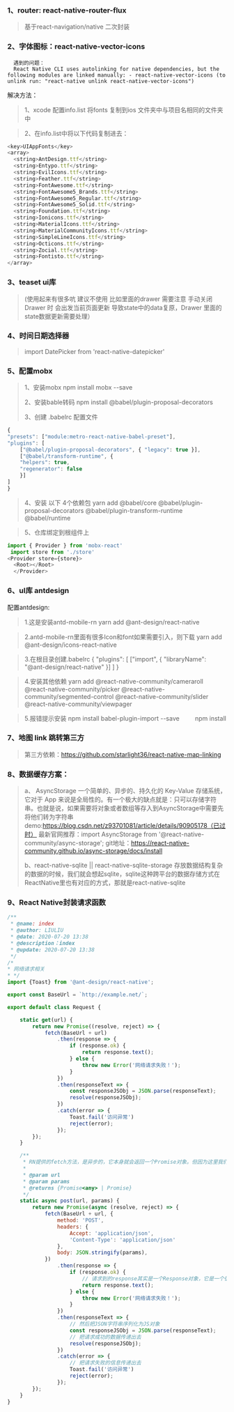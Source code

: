 ### 1、router: react-native-router-flux
>基于react-navigation/native 二次封装
### 2、字体图标：react-native-vector-icons
      遇到的问题：
      React Native CLI uses autolinking for native dependencies, but the following modules are linked manually: - react-native-vector-icons (to unlink run: "react-native unlink react-native-vector-icons")
解决方法：
>1、xcode 配置info.list 将fonts 复制到ios 文件夹中与项目名相同的文件夹中

>2、在info.list中将以下代码复制进去：
```javascript 1.8
<key>UIAppFonts</key>
<array>
  <string>AntDesign.ttf</string>
  <string>Entypo.ttf</string>
  <string>EvilIcons.ttf</string>
  <string>Feather.ttf</string>
  <string>FontAwesome.ttf</string>
  <string>FontAwesome5_Brands.ttf</string>
  <string>FontAwesome5_Regular.ttf</string>
  <string>FontAwesome5_Solid.ttf</string>
  <string>Foundation.ttf</string>
  <string>Ionicons.ttf</string>
  <string>MaterialIcons.ttf</string>
  <string>MaterialCommunityIcons.ttf</string>
  <string>SimpleLineIcons.ttf</string>
  <string>Octicons.ttf</string>
  <string>Zocial.ttf</string>
  <string>Fontisto.ttf</string>
</array>
```
### 3、teaset ui库 
>(使用起来有很多吭 建议不使用 比如里面的drawer 需要注意 手动关闭Drawer 时 会出发当前页面更新 导致state中的data复原，Drawer 里面的state数据更新需要处理）
### 4、时间日期选择器 
>import DatePicker from 'react-native-datepicker'
### 5、配置mobx  
>1、安装mobx
npm install mobx --save
>
>2、安装bable转码
npm install @babel/plugin-proposal-decorators
>
>3、创建 .babelrc 配置文件
```javascript 1.8
{
"presets": ["module:metro-react-native-babel-preset"],
"plugins": [
    ["@babel/plugin-proposal-decorators", { "legacy": true }],
    ["@babel/transform-runtime", {
    "helpers": true,
    "regenerator": false
    }]
]
}
```
>4、安装 以下 4个依赖包
yarn add @babel/core @babel/plugin-proposal-decorators @babel/plugin-transform-runtime @babel/runtime

>5、仓库绑定到根组件上
```javascript 1.8
import { Provider } from 'mobx-react'
 import store from './store'
<Provider store={store}>
  <Root></Root>
  </Provider>
```
### 6、uI库 antdesign 
配置antdesign:
>1.这是安装antd-mobile-rn
    yarn add @ant-design/react-native

>2.antd-mobile-rn里面有很多Icon和font如果需要引入，则下载
    yarn add @ant-design/icons-react-native

>3.在根目录创建.babelrc
    {
      "plugins": [
        ["import", { "libraryName": "@ant-design/react-native" }]
      ]
    }

>4.安装其他依赖
    yarn add @react-native-community/cameraroll @react-native-community/picker @react-native-community/segmented-control @react-native-community/slider @react-native-community/viewpager

>5.报错提示安装
    npm install babel-plugin-import --save
　　 npm install
### 7、地图 link 跳转第三方 
>第三方依赖：https://github.com/starlight36/react-native-map-linking
### 8、数据缓存方案：
>a、 AsyncStorage
一个简单的、异步的、持久化的 Key-Value 存储系统，它对于 App 来说是全局性的。有一个极大的缺点就是：只可以存储字符串。也就是说，如果需要将对象或者数组等存入到AsyncStorage中需要先将他们转为字符串
 demo:https://blog.csdn.net/z93701081/article/details/90905178（已过时）
最新官网推荐：import AsyncStorage from '@react-native-community/async-storage';
git地址：https://react-native-community.github.io/async-storage/docs/install
>
>b、react-native-sqlite || react-native-sqlite-storage
存放数据结构复杂的数据的时候，我们就会想起sqlite，sqlite这种跨平台的数据存储方式在ReactNative里也有对应的方式，那就是react-native-sqlite
### 9、React Native封装请求函数
```javascript 1.8
/**
 * @name: index
 * @author: LIULIU
 * @date: 2020-07-20 13:38
 * @description：index
 * @update: 2020-07-20 13:38
 */
/*
* 网络请求相关
* */
import {Toast} from '@ant-design/react-native';

export const BaseUrl = `http://example.net/`;

export default class Request {

    static get(url) {
        return new Promise((resolve, reject) => {
            fetch(BaseUrl + url)
                .then(response => {
                    if (response.ok) {
                        return response.text();
                    } else {
                        throw new Error('网络请求失败！');
                    }
                })
                .then(responseText => {
                    const responseJSObj = JSON.parse(responseText);
                    resolve(responseJSObj);
                })
                .catch(error => {
                    Toast.fail('访问异常')
                    reject(error);
                });
        });
    }

    /**
     * RN提供的fetch方法，是异步的，它本身就会返回一个Promise对象。但因为这里我们对它进行了封装，所以外面又包了一层Promise，来给fetch这个异步任务提供回调，这样外界才能拿到fetch的结果。
     *
     * @param url
     * @param params
     * @returns {Promise<any> | Promise}
     */
    static async post(url, params) {
        return new Promise(async (resolve, reject) => {
            fetch(BaseUrl + url, {
                method: 'POST',
                headers: {
                    Accept: 'application/json',
                    'Content-Type': 'application/json'
                },
                body: JSON.stringify(params),
            })
                .then(response => {
                    if (response.ok) {
                        // 请求到的response其实是一个Response对象，它是一个很原始的数据格式，我们不能直接使用，先获取它的JSON字符串文本格式
                        return response.text();
                    } else {
                        throw new Error('网络请求失败！');
                    }
                })
                .then(responseText => {
                    // 然后把JSON字符串序列化为JS对象
                    const responseJSObj = JSON.parse(responseText);
                    // 把请求成功的数据传递出去
                    resolve(responseJSObj);
                })
                .catch(error => {
                    // 把请求失败的信息传递出去
                    Toast.fail('访问异常')
                    reject(error);
                });
        });
    }
}
```
